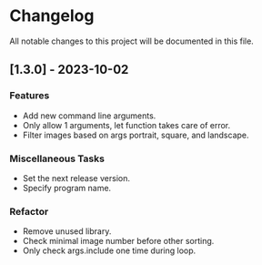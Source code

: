 # Changelog

All notable changes to this project will be documented in this file.

## [1.3.0] - 2023-10-02

### Features

- Add new command line arguments.
- Only allow 1 arguments, let function takes care of error.
- Filter images based on args portrait, square, and landscape.

### Miscellaneous Tasks

- Set the next release version.
- Specify program name.

### Refactor

- Remove unused library.
- Check minimal image number before other sorting.
- Only check args.include one time during loop.

<!-- generated by git-cliff -->

